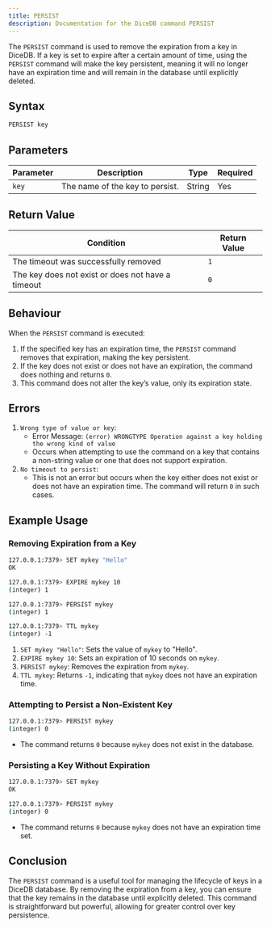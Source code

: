 ```yaml
---
title: PERSIST
description: Documentation for the DiceDB command PERSIST
---
```


The `PERSIST` command is used to remove the expiration from a key in DiceDB. If a key is set to expire after a certain amount of time, using the `PERSIST` command will make the key persistent, meaning it will no longer have an expiration time and will remain in the database until explicitly deleted.

## Syntax

```bash
PERSIST key
```

## Parameters

| Parameter | Description                     | Type   | Required |
| --------- | ------------------------------- | ------ | -------- |
| `key`     | The name of the key to persist. | String | Yes      |

## Return Value

| Condition                                         | Return Value |
| ------------------------------------------------- | ------------ |
| The timeout was successfully removed              | `1`          |
| The key does not exist or does not have a timeout | `0`          |

## Behaviour

When the `PERSIST` command is executed:

1. If the specified key has an expiration time, the `PERSIST` command removes that expiration, making the key persistent.
2. If the key does not exist or does not have an expiration, the command does nothing and returns `0`.
3. This command does not alter the key’s value, only its expiration state.

## Errors

1. `Wrong type of value or key`:
   - Error Message: `(error) WRONGTYPE Operation against a key holding the wrong kind of value`
   - Occurs when attempting to use the command on a key that contains a non-string value or one that does not support expiration.
2. `No timeout to persist`:
   - This is not an error but occurs when the key either does not exist or does not have an expiration time. The command will return `0` in such cases.

## Example Usage

### Removing Expiration from a Key

```bash
127.0.0.1:7379> SET mykey "Hello"
OK
```

```bash
127.0.0.1:7379> EXPIRE mykey 10
(integer) 1
```

```bash
127.0.0.1:7379> PERSIST mykey
(integer) 1
```

```bash
127.0.0.1:7379> TTL mykey
(integer) -1
```

1. `SET mykey "Hello"`: Sets the value of `mykey` to "Hello".
2. `EXPIRE mykey 10`: Sets an expiration of 10 seconds on `mykey`.
3. `PERSIST mykey`: Removes the expiration from `mykey`.
4. `TTL mykey`: Returns `-1`, indicating that `mykey` does not have an expiration time.

### Attempting to Persist a Non-Existent Key

```bash
127.0.0.1:7379> PERSIST mykey
(integer) 0
```

- The command returns `0` because `mykey` does not exist in the database.

### Persisting a Key Without Expiration

```bash
127.0.0.1:7379> SET mykey
OK
```

```bash
127.0.0.1:7379> PERSIST mykey
(integer) 0
```

- The command returns `0` because `mykey` does not have an expiration time set.

## Conclusion

The `PERSIST` command is a useful tool for managing the lifecycle of keys in a DiceDB database. By removing the expiration from a key, you can ensure that the key remains in the database until explicitly deleted. This command is straightforward but powerful, allowing for greater control over key persistence.
